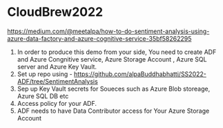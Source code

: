 # CloudBrew2022

https://medium.com/@meetalpa/how-to-do-sentiment-analysis-using-azure-data-factory-and-azure-cognitive-service-35bf58262295

1. In order to produce this demo from your side, You need to create ADF and Azure Congnitive service, Azure Storage Account 
, Azure SQL server and Azure Key Vault.
2. Set up repo using  - https://github.com/alpaBuddhabhatti/SS2022-ADF/tree/SentimentAnalysis
3. Sep up Key Vault secrets for Soueces such as Azure Blob storeage, Azure SQL DB etc
4. Access policy for your ADF.
5. ADF needs to have Data Contributor access for Your Azure Storage Account


